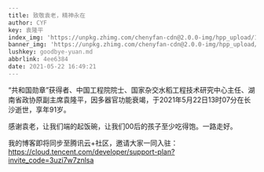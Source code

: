 ```yaml
---
title: 致敬袁老，精神永在
author: CYF
key: 袁隆平
index_img: 'https://unpkg.zhimg.com/chenyfan-cdn@2.0.0-img/hpp_upload/1621673305000.jpg'
banner_img: 'https://unpkg.zhimg.com/chenyfan-cdn@2.0.0-img/hpp_upload/1621673305000.jpg'
lushkey: goodbye-yuan.md
abbrlink: 4ee6384
date: 2021-05-22 16:49:21
---
```


“共和国勋章”获得者、中国工程院院士、国家杂交水稻工程技术研究中心主任、湖南省政协原副主席袁隆平，因多器官功能衰竭，于2021年5月22日13时07分在长沙逝世，享年91岁。

感谢袁老，让我们端的起饭碗，让我们00后的孩子至少吃得饱。一路走好。

我的博客即将同步至腾讯云+社区，邀请大家一同入驻：https://cloud.tencent.com/developer/support-plan?invite_code=3uzi7w7znlsa

<style>html{
filter: grayscale(100%);
-webkit-filter: grayscale(100%);
-moz-filter: grayscale(100%);
-ms-filter: grayscale(100%);
-o-filter: grayscale(100%);
filter:progid:DXImageTransform.Microsoft.BasicImage(grayscale=1);
}</style>

